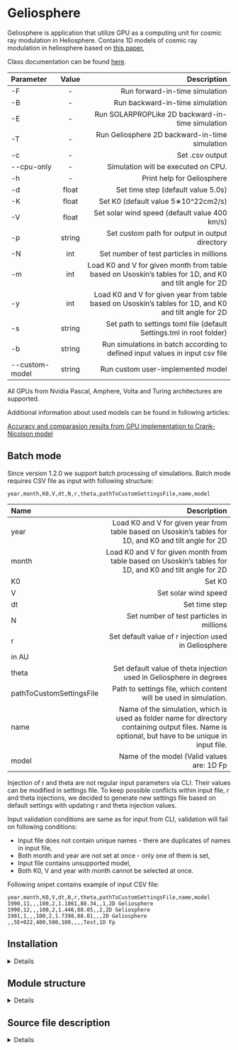 # Geliosphere

Geliosphere is application that utilize GPU as a computing unit for cosmic ray modulation in Heliosphere. Contains 1D models of cosmic ray modulation in heliosphere based on [this paper.](https://agupubs.onlinelibrary.wiley.com/doi/pdfdirect/10.1002/2015JA022237)

Class documentation can be found [here](https://msolanik.github.io/Geliosphere/annotated.html).
  

| Parameter | Value | Description |
| :--- | :----: | ---: |
| -F | - | Run forward-in-time simulation |
| -B | - | Run backward-in-time simulation |
| -E | - | Run SOLARPROPLike 2D backward-in-time simulation |
| -T | - | Run Geliosphere 2D backward-in-time simulation |
| -c | - | Set .csv output |
| --cpu-only | - | Simulation will be executed on CPU. |
| -h | - | Print help for Geliosphere |
| -d | float | Set time step (default value 5.0s) |
| -K | float | Set K0 (default value 5∗10^22cm2/s) |
| -V | float | Set solar wind speed (default value 400 km/s)|
| -p | string | Set custom path for output in output directory |
| -N | int | Set number of test particles in millions |
| -m | int | Load K0 and V for given month from table based on Usoskin’s tables for 1D, and K0 and tilt angle for 2D |
| -y | int | Load K0 and V for given year from table based on Usoskin’s tables for 1D, and K0 and tilt angle for 2D |
| -s | string | Set path to settings toml file (default Settings.tml in root folder) |
| -b | string | Run simulations in batch according to defined input values in input csv file |
| --custom-model | string | Run custom user-implemented model |

All GPUs from Nvidia Pascal, Amphere, Volta and Turing architectures are supported.

Additional information about used models can be found in following articles:

[Accuracy and comparasion results from GPU implementation to Crank-Nicolson model](https://pos.sissa.it/395/1320/pdf)

## Batch mode
Since version 1.2.0 we support batch processing of simulations. Batch mode requires CSV file as input with following structure:
```
year,month,K0,V,dt,N,r,theta,pathToCustomSettingsFile,name,model
``` 

| Name | Description | 
| :--- | ---: |  
| year | Load K0 and V for given year from table based on Usoskin’s tables for 1D, and K0 and tilt angle for 2D | 
| month | Load K0 and V for given month from table based on Usoskin’s tables for 1D, and K0 and tilt angle for 2D |
| K0 | Set K0  |
| V | Set solar wind speed |
| dt | Set time step |
| N | Set number of test particles in millions |
| r | Set default value of r injection used in Geliosphere
in AU |
| theta | Set default value of theta injection used in Geliosphere in degrees |
| pathToCustomSettingsFile | Path to settings file, which content will be used in simulation. |
| name | Name of the simulation, which is used as folder name for directory containing output files. Name is optional, but have to be unique in input file. 
| model | Name of the model (Valid values are: 1D Fp|1D Bp|2D SolarProp-like|2D Geliosphere) |

Injection of r and theta are not regular input parameters via CLI. Their values can be modified in settings file. To keep possible conflicts within input file, r and theta injections, we decided to generate new settings file based on default settings with updating r and theta injection values. 

Input validation conditions are same as for input from CLI, validation will fail on following conditions:
- Input file does not contain unique names - there are duplicates of names in input file,
- Both month and year are not set at once - only one of them is set,
- Input file contains unsupported model,
- Both K0, V and year with month cannot be selected at once.

Following snipet contains example of input CSV file:
```
year,month,K0,V,dt,N,r,theta,pathToCustomSettingsFile,name,model
1990,11,,,100,2,1.1861,88.34,,1,2D Geliosphere
1990,12,,,100,2,1.446,88.05,,2,2D Geliosphere
1991,1,,,100,2,1.7398,88.01,,,2D Geliosphere
,,5E+022,400,500,100,,,,Test,1D Fp
```

## Installation
<details>

### Geliosphere with GPU support
Standard installation of the GPU version of Geliosphere requires installation of the Nvidia toolkit, g++ and cmake 3.14+. These packages can be installed via any packaging tool. The following example is provided for the apt-get packaging tool:
  ```
  sudo apt-get install cuda g++ cmake
  ```

Different Linux distributions may have different approach for CUDA installation.

After installation is complete, an optimized version of the tool can be built via the following command:
  ```
  cmake -B build -DCMAKE_BUILD_TYPE=Release
  cmake --build build
  ```

After build is complete successfully, executable is placed in build directory with Geliosphere. For further instruction regarding the program usage, following command will display help for the user:
  ```
  ./build/Geliosphere --help
  ```

### Geliosphere with CPU-only support
The packages are similar, with the exception that the CPU version naturally does not require installation of the Nvidia toolkit. CPU-only version of Geliosphere can be built via the following command:
  ```
  cmake -B build -DCMAKE_BUILD_TYPE=Release -DCPU_VERSION_ONLY=1
  cmake --build build
  ```

### Dockerized versions
We also included runner scripts(<em>runner.sh</em> and <em>runner_cpu_only.sh</em>), that can build and run Geliosphere in Docker. They automatically build Docker image, however it can re-built via:

  ```
  ./runner.sh -f
  ./runner_cpu_only.sh -f
  ```

Help for Geliosphere can be displayed via following command:
  ```
  ./runner.sh --help
  ./runner_cpu_only.sh --help
  ```
</details>

## Module structure
<details>

Following image describes relations between modules in Geliosphere:

![module_diagram drawio (1)](https://user-images.githubusercontent.com/22960818/227489782-ca3d8c0d-e96f-473f-ace9-3cd9397cfe18.png)

Modules are used to organize the logic needed for simulations in the heliosphere and to support logic for them. These modules are described as follows: 
- **Geliosphere** - contains the main function and links basic logic for selecting the model, parsing input data and running the selected model,
- **Algorithm** - contains logic used for selecting implementation of model for selected computing unit, and logic for analyzing output spectra, 
- **Factory** - contains classes based on factory and abstract factory patterns used for creating objects,  
- **Input** - contains classes used for parsing input data,
- **CPU Implementations** - contains classes used for running parallel CPU implementations of models of cosmic rays modulation in the heliosphere,
- **CUDA Kernel** - contains classes used for running parallel GPU implementations of models of cosmic rays modulation in the heliosphere,
- **Utils** - contains classes holding various functions used in Geliosphere.

Additionally we added python scripts to replicate figure comparing results from Geliosphere 2D model and Ulysses.
- **Visualization** - contains scripts needed for visualization.
</details>

## Source file description
<details>

### Geliosphere module
<details>

```
Geliosphere
|
│    Dockerfile
|    Dockerfile.CPU  
|    main.cpp
└───Algorithm
└───Constants
└───CpuImplementations
└───CUDAKernel
└───Factory
└───Utils
└───Visualization
```

<strong>Geliosphere</strong> module contains following source files:

- <strong>Dockerfile</strong> - file containing defitinion for building GPU Docker image with GPU support.
- <strong>Dockerfile.CPU</strong> - file containing defitinion for building GPU Docker image with CPU-only support.
- <strong>main.cpp</strong> - file containing main functions with needed iteractions between modules. 

</details>

### Algorithm module

<details>

```
Algorithm
│    
└───include
|   |   AbstractAlgorithm.hpp
|   |   BatchRun.hpp
|   |   OneDimensionBpAlgorithm.hpp
|   |   OneDimensionBpResults.hpp
|   |   OneDimensionFpAlgorithm.hpp
|   |   OneDimensionFpResults.hpp
|   |   ResultConstants.hpp
|   |   GeliosphereAlgorithm.hpp
|   |   SolarPropLikeAlgorithm.hpp
|   |   TwoDimensionBpResults.hpp
└───src
    |   AbstractAlgorithm.cpp
    |   BatchRun.cpp
    |   OneDimensionBpAlgorithm.cpp
    |   OneDimensionBpResults.cpp
    |   OneDimensionFpAlgorithm.cpp
    |   OneDimensionFpResults.cpp
    |   GeliosphereAlgorithm.cpp
    |   SolarPropLikeAlgorithm.cpp
    |   TwoDimensionBpResults.cpp
```


<strong>Algorithm</strong> module contains following source files:

- <strong>AbstractAlgorithm.hpp</strong> - Header file of abstract definition for algorithm.
- <strong>BatchRun.hpp</strong> - Header file of implementation of batch run mode.
- <strong>OneDimensionBpAlgorithm.hpp</strong> - Header file of implementation of 1D B-p model
- <strong>OneDimensionBpResults.hpp</strong> - Header file of implementation of 1D B-p model analyzer for output data.
- <strong>OneDimensionFpAlgorithm.hpp</strong> - Header file of implementation of 1D F-p model
- <strong>OneDimensionFpResults.hpp</strong> - Header file of implementation of 1D F-p model analyzer for output data.
- <strong>ResultConstants.hpp</strong> - Header file containing constants needed for analysis of log files for all models.
- <strong>GeliosphereAlgorithm.hpp</strong> - Header file of implementation of Geliosphere 2D B-p model.
- <strong>SolarPropLikeAlgorithm.hpp</strong> - Header file of implementation of SolarProp-like 2D B-p model.
- <strong>TwoDimensionBpResults.hpp</strong> - Header file of implementation of 2D B-p model analyzer for output data.

- <strong>AbstractAlgorithm.cpp</strong> - Source file of abstract definition for algorithm.
- <strong>BatchRun.cpp</strong> - Source file of implementation of batch run mode.
- <strong>OneDimensionBpAlgorithm.cpp</strong> - Source file of implementation of 1D B-p model.
- <strong>OneDimensionBpResults.cpp</strong> - Source file of implementation of 1D B-p model analyzer for output data.
- <strong>OneDimensionFpAlgorithm.cpp</strong> - Source file of implementation of 1D F-p model.
- <strong>OneDimensionFpResults.cpp</strong> - Source file of implementation of 1D F-p model analyzer for output data.
- <strong>GeliosphereAlgorithm.cpp</strong> - Source file of implementation of Geliosphere 2D B-p model.
- <strong>SolarPropLikeAlgorithm.cpp</strong> - Source file of implementation of SolarProp-like 2D B-p model.
- <strong>TwoDimensionBpResults.cpp</strong> - Source file of implementation of 2D B-p model analyzer for output data.

</details>

### Factory module

<details>

```
Factory
│    
└───include
|   |   AbstractAlgorithmFactory.hpp
|   |   CosmicFactory.hpp
└───src
    |   AbstractAlgorithmFactory.cpp
    |   CosmicFactory.cpp
```

<strong>Factory</strong> module contains following source files:

- <strong>AbstractAlgorithmFactory.hpp</strong> - Interface of Abstract Factory Pattern.
- <strong>CosmicFactory.hpp</strong> - Class represents implementation of Factory Pattern for cosmic algorithms.

- <strong>AbstractAlgorithmFactory.cpp</strong> - Source file for interface of Abstract Factory Pattern.
- <strong>CosmicFactory.cpp</strong> - Source file of class represents implementation of Factory Pattern for cosmic algorithms.

</details>

### Input module

<details>

```
Input
│    
└───include
|   |   InputValidation.hpp
|   |   MeasureValuesTransformation.hpp
|   |   ParamsCarrier.hpp
|   |   ParseParams.hpp
|   |   TomlSettings.hpp
└───src
    |   InputValidation.cpp
    |   MeasureValuesTransformation.cpp
    |   ParamsCarrier.cpp
    |   ParseParams.cpp
    |   TomlSettings.cpp
```

<strong>Input</strong> module contains following source files:

- <strong>InputValidation.hpp</strong> - Header file for class representing validation of input into Geliosphere.
- <strong>MeasureValuesTransformation.hpp</strong> - Header file for class representing extraction of measured parameters for simulation from table.
- <strong>ParamsCarrier.hpp</strong> - Header file for universal map-like structure.
- <strong>ParseParams.hpp</strong> - Header file of parser of arguments from CLI
- <strong>TomlSettings.hpp</strong> - Header file for class representing parser of values from settings.

- <strong>InputValidation.cpp</strong> - Source file for class representing validation of input into Geliosphere.
- <strong>MeasureValuesTransformation.cpp</strong> - Source file for class representing extraction of measured parameters for simulation from table.
- <strong>ParamsCarrier.cpp</strong> - Source file for universal map-like structure.
- <strong>ParseParams.cpp</strong> - Source file of parser of arguments from CLI
- <strong>TomlSettings.cpp</strong> - Source file for class representing parser of values from settings.

</details>

### CPU Implementations module

<details>

```
CpuImplementations
│    
└───include
|   |   AbstractCpuModel.hpp
|   |   Constants.hpp
|   |   OneDimensionBpCpuModel.hpp
|   |   OneDimensionFpCpuModel.hpp
|   |   GeliosphereCpuModel.hpp
|   |   SolarPropLikeCpuModel.hpp
└───src
    |   OneDimensionBpCpuModel.cpp
    |   OneDimensionFpCpuModel.cpp
    |   GeliosphereCpuModel.cpp
    |   SolarPropLikeCpuModel.cpp
```

<strong>CPU Implementations</strong> module contains following source files:

- <strong>AbstractCpuModel.hpp</strong> - Abstract definition for implementation of model on CPU.
- <strong>Constants.hpp</strong> - Header file for constants for CPU implementations.
- <strong>OneDimensionBpCpuModel.hpp</strong> - Header file for CPU implementation for 1D B-p model.
- <strong>OneDimensionFpCpuModel.hpp</strong> - Header file for CPU implementation for 1D F-p model.
- <strong>GeliosphereCpuModel.hpp</strong> - Header file for CPU implementation for Geliosphere 2D B-p model.
- <strong>SolarPropLikeCpuModel.hpp</strong> - Header file for CPU implementation for SolarProp-like 2D B-p model.

- <strong>OneDimensionBpCpuModel.cpp</strong> - Source file for CPU implementation for 1D B-p model.
- <strong>OneDimensionFpCpuModel.cpp</strong> - Source file for CPU implementation for 1D F-p model.
- <strong>GeliosphereCpuModel.cpp</strong> - Source file for CPU implementation for Geliosphere 2D B-p model.
- <strong>SolarPropLikeCpuModel.cpp</strong> - Source file for CPU implementation for SolarProp-like 2D B-p model.
  
</details>

### CUDA Kernel module

<details>

```
CUDAKernel
│    
└───include
|   |   AbstractGpuSimulation.hpp
|   |   CosmicConstants.cuh
|   |   CosmicUtils.cuh
|   |   CudaErrorCheck.cuh
|   |   OneDimensionBpGpuModel.hpp
|   |   OneDimensionBpModel.cuh
|   |   OneDimensionFpGpuModel.hpp
|   |   OneDimensionFpModel.cuh
|   |   GeliosphereGpuModel.hpp
|   |   GeliosphereModel.cuh
|   |   SolarPropLikeGpuModel.hpp
|   |   SolarPropLikeModel.cuh
└───src
    |   CosmicConstants.cu
    |   CosmicUtils.cu
    |   OneDimensionBpGpuModel.cpp
    |   OneDimensionBpModel.cu
    |   OneDimensionFpGpuModel.cpp
    |   OneDimensionFpModel.cu
    |   GeliosphereGpuModel.cpp
    |   GeliosphereModel.cu
    |   SolarPropLikeGpuModel.cpp
    |   SolarPropLikeModel.cu
```

<strong>CUDA Kernel</strong> module contains following source files:

- <strong>AbstractGpuSimulation.hpp</strong> - Abstract definition for implementation of model on GPU.
- <strong>CosmicConstants.cuh</strong> - Header file for constants needed for simulations.
- <strong>CosmicUtils.cuh</strong> - Header file for common functions for simulations.
- <strong>CudaErrorCheck.cuh</strong> - Header file for utilities for checking errors.
- <strong>OneDimensionBpGpuModel.hpp</strong> - Header file for class utilizing GPU implementation of 1D B-p model.
- <strong>OneDimensionBpModel.cuh</strong> - Header file for GPU implementation of 1D B-p model.
- <strong>OneDimensionFpGpuModel.hpp</strong> - Header file for class utilizing GPU implementation of 1D F-p model.
- <strong>OneDimensionFpModel.cuh</strong> - Header file for GPU implementation of 1D F-p model.
- <strong>GeliosphereGpuModel.hpp</strong> - Header file for class utilizing GPU implementation of Geliosphere 2D B-p model.
- <strong>GeliosphereGpuModel.cuh</strong> - Header file for GPU implementation of Geliosphere 2D B-p model.
- <strong>SolarPropLikeGpuModel.hpp</strong> - Header file for class utilizing GPU implementation of SolarProp-like 2D B-p model.
- <strong>SolarPropLikeModel.cuh</strong> - Header file for GPU implementation of SolarProp-like 2D B-p model.

- <strong>CosmicConstants.cu</strong> - Source file for constants needed for simulations.
- <strong>CosmicUtils.cu</strong> - Source file for common functions for simulations.
- <strong>OneDimensionBpGpuModel.cpp</strong> - Source file for class utilizing GPU implementation of 1D B-p model.
- <strong>OneDimensionBpModel.cu</strong> - Source file for GPU implementation of 1D B-p model.
- <strong>OneDimensionFpGpuModel.cpp</strong> - Source file for class utilizing GPU implementation of 1D F-p model.
- <strong>OneDimensionFpModel.cu</strong> - Source file for GPU implementation of 1D F-p model.
- <strong>GeliosphereGpuModel.cpp</strong> - Source file for class utilizing GPU implementation of Geliosphere 2D B-p model.
- <strong>GeliosphereGpuModel.cu</strong> - Source file for GPU implementation of Geliosphere 2D B-p model.
- <strong>SolarPropLikeGpuModel.cpp</strong> - Source file for class utilizing GPU implementation of SolarProp-like 2D B-p model.
- <strong>SolarPropLikeModel.cu</strong> - Source file for GPU implementation of SolarProp-like 2D B-p model.

</details>

### Utils module

<details>

```
Utils
│    
└───include
|   |   FileUtils.hpp
|   |   ResultsUtils.hpp
└───src
    |   FileUtils.cpp
    |   ResultsUtils.cpp
```

<strong>Utils</strong> module contains following source files:

- <strong>FileUtils.hpp</strong> - Header file for utilities for manipulating with directories. 
- <strong>ResultsUtils.hpp</strong> - Header file for utilities for analyting log files.
- <strong>FileUtils.cpp</strong> - Source file for utilities for manipulating with directories. 
- <strong>ResultsUtils.cpp</strong> - Source file for utilities for analyting log files.

</details>

### Visualization

<details>

```
Visualization
│    
└───batch_run_geliosphere.py
└───create_plot.py
└───create_ulysses_Geliosphere_flux.py
└───prepare_input_based_on_ulysses.py
└───prepare_spectra.py
```

<strong>Visualization</strong> directory contains following scripts:

- <strong>batch_run_geliosphere.py</strong> - script used to batch run of Geliosphere. 
- <strong>create_plot.py</strong> - script responsible for visualizing Ulysses and Geliosphere energetic spectra.
- <strong>create_ulysses_Geliosphere_flux.py</strong> - script used to replicate figure comparing Ulysses trajectory and Geliosphere 2D model results between 1994 and 1998. 
- <strong>prepare_input_based_on_ulysses.py</strong> - script used to prepare input for visualization script from Ulysses trajectory data.
- <strong>prepare_spectra.py</strong> - process spectra from Geliosphere for further visualization.
  
</details>

</details>